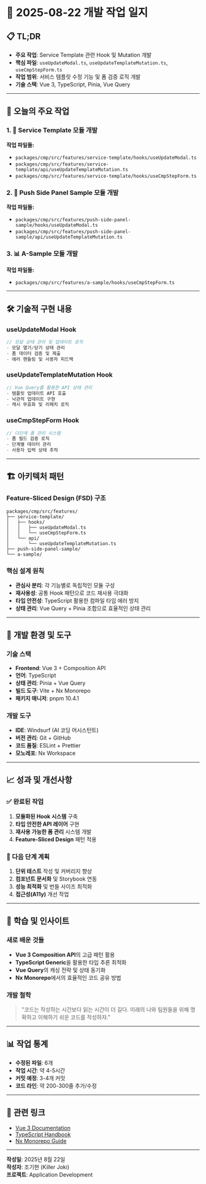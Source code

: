 # 🚀 2025-08-22 개발 작업 일지

## 📋 TL;DR
- **주요 작업**: Service Template 관련 Hook 및 Mutation 개발
- **핵심 파일**: `useUpdateModal.ts`, `useUpdateTemplateMutation.ts`, `useCmpStepForm.ts`
- **작업 범위**: 서비스 템플릿 수정 기능 및 폼 검증 로직 개발
- **기술 스택**: Vue 3, TypeScript, Pinia, Vue Query

---

## 🎯 오늘의 주요 작업

### 1. 📂 Service Template 모듈 개발
**작업 파일들:**
- `packages/cmp/src/features/service-template/hooks/useUpdateModal.ts`
- `packages/cmp/src/features/service-template/api/useUpdateTemplateMutation.ts`
- `packages/cmp/src/features/service-template/hooks/useCmpStepForm.ts`

### 2. 🔄 Push Side Panel Sample 모듈 개발
**작업 파일들:**
- `packages/cmp/src/features/push-side-panel-sample/hooks/useUpdateModal.ts`
- `packages/cmp/src/features/push-side-panel-sample/api/useUpdateTemplateMutation.ts`

### 3. 📊 A-Sample 모듈 개발
**작업 파일들:**
- `packages/cmp/src/features/a-sample/hooks/useCmpStepForm.ts`

---

## 🛠 기술적 구현 내용

### useUpdateModal Hook
```typescript
// 모달 상태 관리 및 업데이트 로직
- 모달 열기/닫기 상태 관리
- 폼 데이터 검증 및 제출
- 에러 핸들링 및 사용자 피드백
```

### useUpdateTemplateMutation Hook
```typescript
// Vue Query를 활용한 API 상태 관리
- 템플릿 업데이트 API 호출
- 낙관적 업데이트 구현
- 캐시 무효화 및 리페치 로직
```

### useCmpStepForm Hook
```typescript
// 다단계 폼 관리 시스템
- 폼 필드 검증 로직
- 단계별 데이터 관리
- 사용자 입력 상태 추적
```

---

## 🏗 아키텍처 패턴

### Feature-Sliced Design (FSD) 구조
```
packages/cmp/src/features/
├── service-template/
│   ├── hooks/
│   │   ├── useUpdateModal.ts
│   │   └── useCmpStepForm.ts
│   └── api/
│       └── useUpdateTemplateMutation.ts
├── push-side-panel-sample/
└── a-sample/
```

### 핵심 설계 원칙
- **관심사 분리**: 각 기능별로 독립적인 모듈 구성
- **재사용성**: 공통 Hook 패턴으로 코드 재사용 극대화
- **타입 안전성**: TypeScript 활용한 컴파일 타임 에러 방지
- **상태 관리**: Vue Query + Pinia 조합으로 효율적인 상태 관리

---

## 🔧 개발 환경 및 도구

### 기술 스택
- **Frontend**: Vue 3 + Composition API
- **언어**: TypeScript
- **상태 관리**: Pinia + Vue Query
- **빌드 도구**: Vite + Nx Monorepo
- **패키지 매니저**: pnpm 10.4.1

### 개발 도구
- **IDE**: Windsurf (AI 코딩 어시스턴트)
- **버전 관리**: Git + GitHub
- **코드 품질**: ESLint + Prettier
- **모노레포**: Nx Workspace

---

## 📈 성과 및 개선사항

### ✅ 완료된 작업
1. **모듈화된 Hook 시스템** 구축
2. **타입 안전한 API 레이어** 구현
3. **재사용 가능한 폼 관리** 시스템 개발
4. **Feature-Sliced Design** 패턴 적용

### 🎯 다음 단계 계획
1. **단위 테스트** 작성 및 커버리지 향상
2. **컴포넌트 문서화** 및 Storybook 연동
3. **성능 최적화** 및 번들 사이즈 최적화
4. **접근성(A11y)** 개선 작업

---

## 🤔 학습 및 인사이트

### 새로 배운 것들
- **Vue 3 Composition API**의 고급 패턴 활용
- **TypeScript Generic**을 활용한 타입 추론 최적화
- **Vue Query**의 캐싱 전략 및 상태 동기화
- **Nx Monorepo**에서의 효율적인 코드 공유 방법

### 개발 철학
> "코드는 작성하는 시간보다 읽는 시간이 더 길다. 
> 미래의 나와 팀원들을 위해 명확하고 이해하기 쉬운 코드를 작성하자."

---

## 📊 작업 통계

- **수정된 파일**: 6개
- **작업 시간**: 약 4-5시간
- **커밋 예정**: 3-4개 커밋
- **코드 라인**: 약 200-300줄 추가/수정

---

## 🔗 관련 링크
- [Vue 3 Documentation](https://vuejs.org/)
- [TypeScript Handbook](https://www.typescriptlang.org/docs/)
- [Nx Monorepo Guide](https://nx.dev/)

---

**작성일**: 2025년 8월 22일  
**작성자**: 조기현 (Killer Joki)  
**프로젝트**: Application Development
